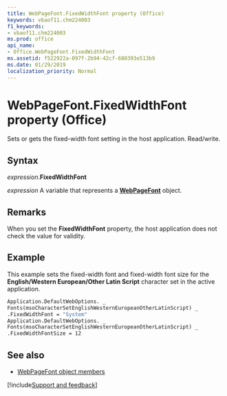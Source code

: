 ```yaml
---
title: WebPageFont.FixedWidthFont property (Office)
keywords: vbaof11.chm224003
f1_keywords:
- vbaof11.chm224003
ms.prod: office
api_name:
- Office.WebPageFont.FixedWidthFont
ms.assetid: f522922a-097f-2b94-42cf-680393e513b9
ms.date: 01/29/2019
localization_priority: Normal
---
```



# WebPageFont.FixedWidthFont property (Office)

Sets or gets the fixed-width font setting in the host application. Read/write.


## Syntax

_expression_.**FixedWidthFont**

_expression_ A variable that represents a **[WebPageFont](Office.WebPageFont.md)** object.


## Remarks

When you set the **FixedWidthFont** property, the host application does not check the value for validity.


## Example

This example sets the fixed-width font and fixed-width font size for the **English/Western European/Other Latin Script** character set in the active application.


```vb
Application.DefaultWebOptions. _ 
Fonts(msoCharacterSetEnglishWesternEuropeanOtherLatinScript) _ 
.FixedWidthFont = "System" 
Application.DefaultWebOptions. _ 
Fonts(msoCharacterSetEnglishWesternEuropeanOtherLatinScript) _ 
.FixedWidthFontSize = 12

```


## See also

- [WebPageFont object members](overview/Library-Reference/webpagefont-members-office.md)


[!include[Support and feedback](~/includes/feedback-boilerplate.md)]
